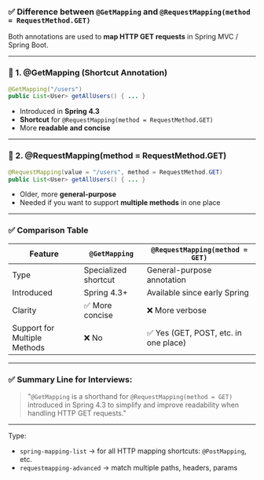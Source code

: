 ### ✅ Difference between `@GetMapping` and `@RequestMapping(method = RequestMethod.GET)`

Both annotations are used to **map HTTP GET requests** in Spring MVC / Spring Boot.

---

### 🔹 1. **@GetMapping (Shortcut Annotation)**

```java
@GetMapping("/users")
public List<User> getAllUsers() { ... }
```

* Introduced in **Spring 4.3**
* **Shortcut** for `@RequestMapping(method = RequestMethod.GET)`
* More **readable and concise**

---

### 🔹 2. **@RequestMapping(method = RequestMethod.GET)**

```java
@RequestMapping(value = "/users", method = RequestMethod.GET)
public List<User> getAllUsers() { ... }
```

* Older, more **general-purpose**
* Needed if you want to support **multiple methods** in one place

---

### ✅ Comparison Table

| Feature                      | `@GetMapping`        | `@RequestMapping(method = GET)`      |
| ---------------------------- | -------------------- | ------------------------------------ |
| Type                         | Specialized shortcut | General-purpose annotation           |
| Introduced                   | Spring 4.3+          | Available since early Spring         |
| Clarity                      | ✅ More concise       | ❌ More verbose                       |
| Support for Multiple Methods | ❌ No                 | ✅ Yes (GET, POST, etc. in one place) |

---

### ✅ Summary Line for Interviews:

> "`@GetMapping` is a shorthand for `@RequestMapping(method = GET)` introduced in Spring 4.3 to simplify and improve readability when handling HTTP GET requests."

---

Type:

* `spring-mapping-list` → for all HTTP mapping shortcuts: `@PostMapping`, etc.
* `requestmapping-advanced` → match multiple paths, headers, params
